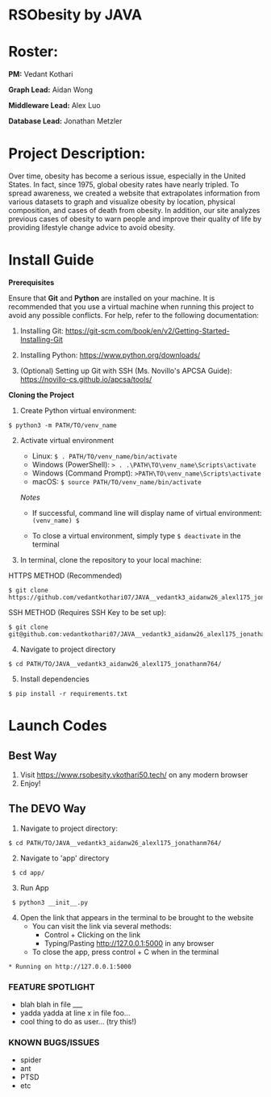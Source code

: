 # RSObesity by JAVA
# Roster:
**PM:** Vedant Kothari

**Graph Lead:** Aidan Wong

**Middleware Lead:** Alex Luo

**Database Lead:** Jonathan Metzler

# Project Description:

Over time, obesity has become a serious issue, especially in the United States. In fact, since 1975, global obesity rates have nearly tripled. To spread awareness, we created a website that extrapolates information from various datasets to graph and visualize obesity by location, physical composition, and cases of death from obesity. In addition, our site analyzes previous cases of obesity to warn people and improve their quality of life by providing lifestyle change advice to avoid obesity. 

# Install Guide

**Prerequisites**

Ensure that **Git** and **Python** are installed on your machine. It is recommended that you use a virtual machine when running this project to avoid any possible conflicts. For help, refer to the following documentation:
   1. Installing Git: https://git-scm.com/book/en/v2/Getting-Started-Installing-Git 
   2. Installing Python: https://www.python.org/downloads/ 

   3. (Optional) Setting up Git with SSH (Ms. Novillo's APCSA Guide): https://novillo-cs.github.io/apcsa/tools/ 
         

**Cloning the Project**
1. Create Python virtual environment:

```
$ python3 -m PATH/TO/venv_name
```

2. Activate virtual environment 

   - Linux: `$ . PATH/TO/venv_name/bin/activate`
   - Windows (PowerShell): `> . .\PATH\TO\venv_name\Scripts\activate`
   - Windows (Command Prompt): `>PATH\TO\venv_name\Scripts\activate`
   - macOS: `$ source PATH/TO/venv_name/bin/activate`

   *Notes*

   - If successful, command line will display name of virtual environment: `(venv_name) $ `

   - To close a virtual environment, simply type `$ deactivate` in the terminal


3. In terminal, clone the repository to your local machine: 

HTTPS METHOD (Recommended)

```
$ git clone https://github.com/vedantkothari07/JAVA__vedantk3_aidanw26_alexl175_jonathanm764.git     
```

SSH METHOD (Requires SSH Key to be set up):

```
$ git clone git@github.com:vedantkothari07/JAVA__vedantk3_aidanw26_alexl175_jonathanm764.git
```

4. Navigate to project directory

```
$ cd PATH/TO/JAVA__vedantk3_aidanw26_alexl175_jonathanm764/
```

5. Install dependencies

```
$ pip install -r requirements.txt
```
        
# Launch Codes

## Best Way

1. Visit https://www.rsobesity.vkothari50.tech/ on any modern browser
2. Enjoy!

## The DEVO Way

1. Navigate to project directory:

```
$ cd PATH/TO/JAVA__vedantk3_aidanw26_alexl175_jonathanm764/
```
 
2. Navigate to 'app' directory

```
 $ cd app/
```

3. Run App

```
 $ python3 __init__.py
```
4. Open the link that appears in the terminal to be brought to the website
    - You can visit the link via several methods:
        - Control + Clicking on the link
        - Typing/Pasting http://127.0.0.1:5000 in any browser
    - To close the app, press control + C when in the terminal

```    
* Running on http://127.0.0.1:5000
``` 

### FEATURE SPOTLIGHT
* blah blah in file ___
* yadda yadda at line x in file foo...
* cool thing to do as user... (try this!)

### KNOWN BUGS/ISSUES
* spider
* ant
* PTSD
* etc